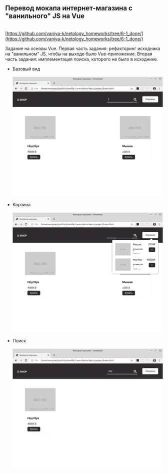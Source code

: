 ## Перевод мокапа интернет-магазина с "ванильного" JS на Vue
\
[https://github.com/vaniya-k/netology_homeworks/tree/6-1_done/](https://github.com/vaniya-k/netology_homeworks/tree/6-1_done/)

Задание на основы Vue. Первая часть задания: рефакторинг исходника на "ванильном" JS, чтобы на выходе было Vue-приложение. Вторая часть задания: имплементация поиска, которого не было в исходнике.

* Базовый вид
\
\
![Before](01.png)

* Корзина
\
\
![After](02.png)

* Поиск
\
\
![After](03.png)
